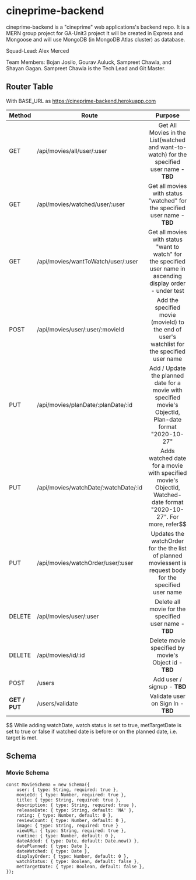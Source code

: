 # cineprime-backend
cineprime-backend is a "cineprime" web applications's backend repo. It is a MERN group project for GA-Unit3 project  It will be created in Express and Mongoose and will use MongoDB (in MongoDB Atlas cluster) as database.

Squad-Lead: Alex Merced

Team Members: Bojan Josilo, Gourav Auluck, Sampreet Chawla, and Shayan Gagan. Sampreet Chawla is the Tech Lead and Git Master.

## Router Table

With BASE_URL as https://cineprime-backend.herokuapp.com

| Method        | Route                                   |                       Purpose                                    | 
| ------------- | --------------------------------------- | :--------------------------------------------------------------: |
| GET           | /api/movies/all/user/:user              | Get All Movies in the List(watched and want-to-watch) for the specified user name - **TBD** |
| GET           | /api/movies/watched/user/:user          | Get all movies with status "watched" for the specified user name - **TBD** |
| GET           | /api/movies/wantToWatch/user/:user      | Get all movies with status "want to watch"  for the specified user name in ascending display order - under test |
| POST          | /api/movies/user/:user/:movieId         | Add the specified movie (movieId) to the end of user's watchlist for the specified user name  |
| PUT           | /api/movies/planDate/:planDate/:id      | Add / Update the planned date for a movie with specified movie's ObjectId, Plan-date format "2020-10-27" | 
| PUT           | /api/movies/watchDate/:watchDate/:id    | Adds watched date for a movie with specified movie's ObjectId, Watched-date format "2020-10-27". For more, refer$$|
| PUT           | /api/movies/watchOrder/user/:user       | Updates the watchOrder for the the list of planned moviessent is request body for the specified user name |
| DELETE        | /api/movies/user/:user                  | Delete all movie for the specified user name - **TBD**  |
| DELETE        | /api/movies/id/:id                      | Delete movie specified by movie's Object id - **TBD** |
| POST          | /users                                  | Add user / signup - **TBD**   |
| **GET / PUT** | /users/validate                         | Validate user on Sign In - **TBD** |

$$  While adding watchDate, watch status is set to true, metTargetDate is set to true or false if watched date is before or on the planned date, i.e. target is met.

## Schema

### Movie Schema 

```
const MovieSchema = new Schema({
	user: { type: String, required: true },
	movieId: { type: Number, required: true },
	title: { type: String, required: true },
	description: { type: String, required: true },
	releaseDate: { type: String, default: 'NA' },
	rating: { type: Number, default: 0 },
	reviewCount: { type: Number, default: 0 },
	image: { type: String, required: true }
	viewURL: { type: String, required: true },
	runtime: { type: Number, default: 0 },
	dateAdded: { type: Date, default: Date.now() },
	datePlanned: { type: Date },
	dateWatched: { type: Date },
	displayOrder: { type: Number, default: 0 },
	watchStatus: { type: Boolean, default: false },
	metTargetDate: { type: Boolean, default: false },
});
```




